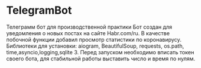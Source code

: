 # TelegramBot
Телеграмм бот для производственной практики
Бот создан для уведомления о новых постах на сайте Habr.com/ru. В качестве побочной функции добавил просмотр статистики по коронавирусу.
Библиотеки для установки:
aiogram, BeautifulSoup, requests, os.path, time,asyncio,logging,sqlite 3.
Перед запуском необходимо вписать токен своего бота, для стабильной работы выставить число и время по нулям.
